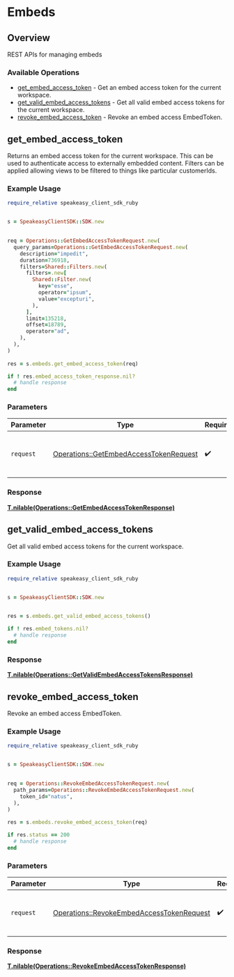 # Embeds

## Overview

REST APIs for managing embeds

### Available Operations

* [get_embed_access_token](#get_embed_access_token) - Get an embed access token for the current workspace.
* [get_valid_embed_access_tokens](#get_valid_embed_access_tokens) - Get all valid embed access tokens for the current workspace.
* [revoke_embed_access_token](#revoke_embed_access_token) - Revoke an embed access EmbedToken.

## get_embed_access_token

Returns an embed access token for the current workspace. This can be used to authenticate access to externally embedded content.
Filters can be applied allowing views to be filtered to things like particular customerIds.

### Example Usage

```ruby
require_relative speakeasy_client_sdk_ruby


s = SpeakeasyClientSDK::SDK.new

   
req = Operations::GetEmbedAccessTokenRequest.new(
  query_params=Operations::GetEmbedAccessTokenRequest.new(
    description="impedit",
    duration=736918,
    filters=Shared::Filters.new(
      filters=.new[
        Shared::Filter.new(
          key="esse",
          operator="ipsum",
          value="excepturi",
        ),
      ],
      limit=135218,
      offset=18789,
      operator="ad",
    ),
  ),
)
    
res = s.embeds.get_embed_access_token(req)

if ! res.embed_access_token_response.nil?
  # handle response
end

```

### Parameters

| Parameter                                                                                       | Type                                                                                            | Required                                                                                        | Description                                                                                     |
| ----------------------------------------------------------------------------------------------- | ----------------------------------------------------------------------------------------------- | ----------------------------------------------------------------------------------------------- | ----------------------------------------------------------------------------------------------- |
| `request`                                                                                       | [Operations::GetEmbedAccessTokenRequest](../../models/operations/getembedaccesstokenrequest.md) | :heavy_check_mark:                                                                              | The request object to use for the request.                                                      |


### Response

**[T.nilable(Operations::GetEmbedAccessTokenResponse)](../../models/operations/getembedaccesstokenresponse.md)**


## get_valid_embed_access_tokens

Get all valid embed access tokens for the current workspace.

### Example Usage

```ruby
require_relative speakeasy_client_sdk_ruby


s = SpeakeasyClientSDK::SDK.new

    
res = s.embeds.get_valid_embed_access_tokens()

if ! res.embed_tokens.nil?
  # handle response
end

```


### Response

**[T.nilable(Operations::GetValidEmbedAccessTokensResponse)](../../models/operations/getvalidembedaccesstokensresponse.md)**


## revoke_embed_access_token

Revoke an embed access EmbedToken.

### Example Usage

```ruby
require_relative speakeasy_client_sdk_ruby


s = SpeakeasyClientSDK::SDK.new

   
req = Operations::RevokeEmbedAccessTokenRequest.new(
  path_params=Operations::RevokeEmbedAccessTokenRequest.new(
    token_id="natus",
  ),
)
    
res = s.embeds.revoke_embed_access_token(req)

if res.status == 200
  # handle response
end

```

### Parameters

| Parameter                                                                                             | Type                                                                                                  | Required                                                                                              | Description                                                                                           |
| ----------------------------------------------------------------------------------------------------- | ----------------------------------------------------------------------------------------------------- | ----------------------------------------------------------------------------------------------------- | ----------------------------------------------------------------------------------------------------- |
| `request`                                                                                             | [Operations::RevokeEmbedAccessTokenRequest](../../models/operations/revokeembedaccesstokenrequest.md) | :heavy_check_mark:                                                                                    | The request object to use for the request.                                                            |


### Response

**[T.nilable(Operations::RevokeEmbedAccessTokenResponse)](../../models/operations/revokeembedaccesstokenresponse.md)**

